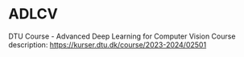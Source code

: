 # ADLCV
DTU Course - Advanced Deep Learning for Computer Vision
Course description: https://kurser.dtu.dk/course/2023-2024/02501
